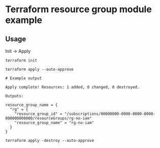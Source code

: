 # Terraform resource group module example

## Usage

Init -> Apply

```shell
terraform init

terraform apply --auto-approve
```

```shell
# Example output

Apply complete! Resources: 1 added, 0 changed, 0 destroyed.

Outputs:

resource_group_name = {
  "rg" = {
    "resource_group_id" = "/subscriptions/00000000-0000-0000-0000-000000000000/resourceGroups/rg-no-iam"
    "resource_group_name" = "rg-no-iam"
  }
}
```

```shell
terraform apply -destroy --auto-approve
```
